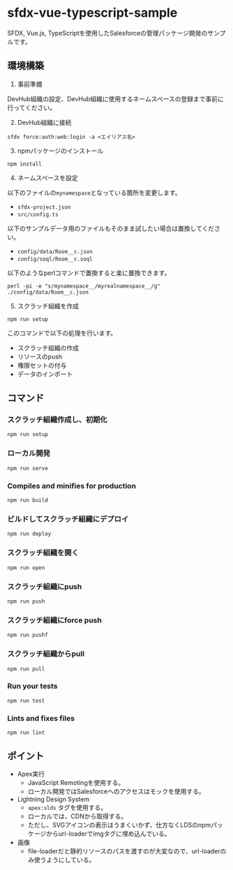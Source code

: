 # sfdx-vue-typescript-sample

SFDX, Vue.js, TypeScriptを使用したSalesforceの管理パッケージ開発のサンプルです。

## 環境構築

1. 事前準備

DevHub組織の設定、DevHub組織に使用するネームスペースの登録まで事前に行ってください。

2. DevHub組織に接続

```
sfdx force:auth:web:login -a <エイリアス名>
```

3. npmパッケージのインストール

```
npm install
```

4. ネームスペースを設定

以下のファイルの`mynamespace`となっている箇所を変更します。

* `sfdx-project.json`
* `src/config.ts`

以下のサンプルデータ用のファイルもそのまま試したい場合は置換してください。

* `config/data/Room__c.json`
* `config/soql/Room__c.soql`

以下のようなperlコマンドで置換すると楽に置換できます。

```
perl -pi -e "s/mynamespace__/myrealnamespace__/g" ./config/data/Room__c.json
```

5. スクラッチ組織を作成

```
npm run setup
```

このコマンドで以下の処理を行います。

* スクラッチ組織の作成
* リソースのpush
* 権限セットの付与
* データのインポート


## コマンド

### スクラッチ組織作成し、初期化
```
npm run setup
```

### ローカル開発
```
npm run serve
```

### Compiles and minifies for production
```
npm run build
```

### ビルドしてスクラッチ組織にデプロイ
```
npm run deploy
```

### スクラッチ組織を開く
```
npm run open
```

### スクラッチ組織にpush
```
npm run push
```

### スクラッチ組織にforce push
```
npm run pushf
```

### スクラッチ組織からpull
```
npm run pull
```

### Run your tests
```
npm run test
```

### Lints and fixes files
```
npm run lint
```

## ポイント

* Apex実行
  * JavaScript Remotingを使用する。
  * ローカル開発ではSalesforceへのアクセスはモックを使用する。
* Lightning Design System
  * `apex:slds` タグを使用する。
  * ローカルでは、CDNから取得する。
  * ただし、SVGアイコンの表示はうまくいかず、仕方なくLDSのnpmパッケージからurl-loaderでimgタグに埋め込んでいる。
* 画像
  * file-loaderだと静的リソースのパスを渡すのが大変なので、url-loaderのみ使うようにしている。